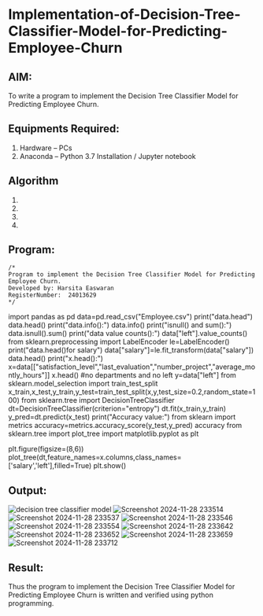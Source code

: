 # Implementation-of-Decision-Tree-Classifier-Model-for-Predicting-Employee-Churn

## AIM:
To write a program to implement the Decision Tree Classifier Model for Predicting Employee Churn.

## Equipments Required:
1. Hardware – PCs
2. Anaconda – Python 3.7 Installation / Jupyter notebook

## Algorithm
1. 
2. 
3. 
4. 

## Program:
```
/*
Program to implement the Decision Tree Classifier Model for Predicting Employee Churn.
Developed by: Harsita Easwaran
RegisterNumber:  24013629
*/
```
import pandas as pd
data=pd.read_csv("Employee.csv")
print("data.head")
data.head()
print("data.info():")
data.info()
print("isnull() and sum():")
data.isnull().sum()
print("data value counts():")
data["left"].value_counts()
from sklearn.preprocessing import LabelEncoder
le=LabelEncoder()
print("data.head()for salary")
data["salary"]=le.fit_transform(data["salary"])
data.head()
print("x.head():")
x=data[["satisfaction_level","last_evaluation","number_project","average_montly_hours"]]
x.head()     #no departments and no left
y=data["left"]
from sklearn.model_selection import train_test_split
x_train,x_test,y_train,y_test=train_test_split(x,y,test_size=0.2,random_state=100)
from sklearn.tree import DecisionTreeClassifier
dt=DecisionTreeClassifier(criterion="entropy")
dt.fit(x_train,y_train)
y_pred=dt.predict(x_test)
print("Accuracy value:")
from sklearn import metrics
accuracy=metrics.accuracy_score(y_test,y_pred)
accuracy
from sklearn.tree import plot_tree
import matplotlib.pyplot as plt

plt.figure(figsize=(8,6))
plot_tree(dt,feature_names=x.columns,class_names=['salary','left'],filled=True)
plt.show()

## Output:
![decision tree classifier model](sam.png)
![Screenshot 2024-11-28 233514](https://github.com/user-attachments/assets/05619003-e2ad-4de6-99a9-3cd2c49f5041)
![Screenshot 2024-11-28 233537](https://github.com/user-attachments/assets/f692a7a2-cced-4442-9dd2-150509f25592)
![Screenshot 2024-11-28 233546](https://github.com/user-attachments/assets/67a029df-39e5-453b-bfa6-5e79492289af)
![Screenshot 2024-11-28 233554](https://github.com/user-attachments/assets/e2b88ccf-dfc5-4867-b3f1-b94ab46e1e1e)
![Screenshot 2024-11-28 233642](https://github.com/user-attachments/assets/223c15b9-a6a8-4316-bfde-ae16d1aea882)
![Screenshot 2024-11-28 233652](https://github.com/user-attachments/assets/1bbf6080-5cf5-4a27-9d75-bc0794fe3dea)
![Screenshot 2024-11-28 233659](https://github.com/user-attachments/assets/29745370-5f30-49de-8466-2688225c47dd)
![Screenshot 2024-11-28 233712](https://github.com/user-attachments/assets/13426c29-56ad-48fe-b6c2-6067dce10a30)



## Result:
Thus the program to implement the  Decision Tree Classifier Model for Predicting Employee Churn is written and verified using python programming.
